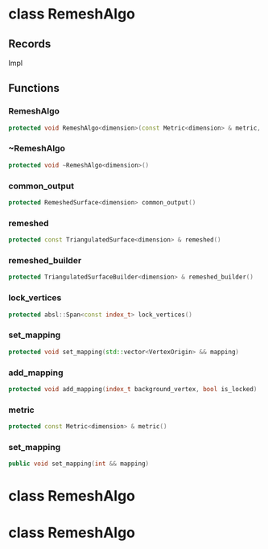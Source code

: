 # class RemeshAlgo


## Records

Impl



## Functions

### RemeshAlgo

```cpp
protected void RemeshAlgo<dimension>(const Metric<dimension> & metric, absl::Span<const index_t> lock_vertices)
```


### ~RemeshAlgo

```cpp
protected void ~RemeshAlgo<dimension>()
```


### common_output

```cpp
protected RemeshedSurface<dimension> common_output()
```


### remeshed

```cpp
protected const TriangulatedSurface<dimension> & remeshed()
```


### remeshed_builder

```cpp
protected TriangulatedSurfaceBuilder<dimension> & remeshed_builder()
```


### lock_vertices

```cpp
protected absl::Span<const index_t> lock_vertices()
```


### set_mapping

```cpp
protected void set_mapping(std::vector<VertexOrigin> && mapping)
```

### add_mapping

```cpp
protected void add_mapping(index_t background_vertex, bool is_locked)
```


### metric

```cpp
protected const Metric<dimension> & metric()
```


### set_mapping

```cpp
public void set_mapping(int && mapping)
```




# class RemeshAlgo

# class RemeshAlgo

